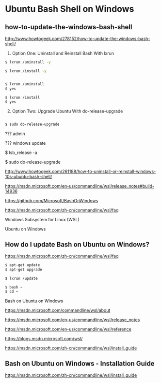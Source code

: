 # Ubuntu Bash Shell on Windows 





## how-to-update-the-windows-bash-shell  

http://www.howtogeek.com/278152/how-to-update-the-windows-bash-shell/  



1. Option One: Uninstall and Reinstall Bash With lxrun  

```sh
$ lxrun /uninstall -y

$ lxrun /install -y


$ lxrun /uninstall 
$ yes 

$ lxrun /install 
$ yes 

``` 


2. Option Two: Upgrade Ubuntu With do-release-upgrade  

```sh

$ sudo do-release-upgrade


``` 


??? admin  

??? windows update  

$ lsb_release -a


$ sudo do-release-upgrade





http://www.howtogeek.com/261188/how-to-uninstall-or-reinstall-windows-10s-ubuntu-bash-shell/



https://msdn.microsoft.com/en-us/commandline/wsl/release_notes#build-14936 


https://github.com/Microsoft/BashOnWindows  


https://msdn.microsoft.com/zh-cn/commandline/wsl/faq


Windows Subsystem for Linux (WSL)


Ubuntu on Windows  



## How do I update Bash on Ubuntu on Windows?
https://msdn.microsoft.com/zh-cn/commandline/wsl/faq  

```sh
$ apt-get update
$ apt-get upgrade

$ lxrun /update 

$ bash ~ 
$ cd ~ 
``` 

Bash on Ubuntu on Windows  


https://msdn.microsoft.com/commandline/wsl/about

https://msdn.microsoft.com/en-us/commandline/wsl/release_notes

https://msdn.microsoft.com/en-us/commandline/wsl/reference 

https://blogs.msdn.microsoft.com/wsl/  

https://msdn.microsoft.com/zh-cn/commandline/wsl/install_guide 



## Bash on Ubuntu on Windows - Installation Guide  



https://msdn.microsoft.com/zh-cn/commandline/wsl/install_guide







